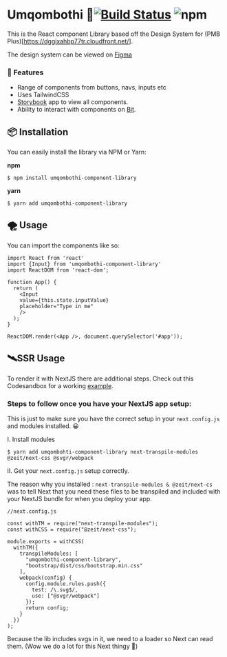 # Umqombothi  🍶[![Build Status](https://travis-ci.org/pimp-my-book/umqombothi-component-library.svg?branch=master)](https://travis-ci.org/pimp-my-book/umqombothi-component-library)  ![npm](https://img.shields.io/npm/v/umqombothi-component-library?style=plastic)

This is the React component Library based off the Design System for (PMB Plus)[https://dggixahbp77tr.cloudfront.net/].

The design system can be viewed on [Figma](https://www.figma.com/file/MH0ruI8pUrg7s2NXM4jra59W/PMB?node-id=0%3A1)

### 🎉 Features
* Range of components from buttons, navs, inputs etc
* Uses TailwindCSS
* [Storybook](https://umqombothi.netlify.com) app to view all components.
* Ability to interact with components on [Bit](https://bit.dev/pimp-my-book/umqombothi).

## 📦 Installation

You can easily install the library via NPM or Yarn:

**npm**
```
$ npm install umqombothi-component-library
```

**yarn**

```
$ yarn add umqombothi-component-library
```

## 🌪️ Usage

You can import the components like so:

```
import React from 'react'
import {Input} from 'umqombothi-component-library'
import ReactDOM from 'react-dom';

function App() {
  return (
    <Input
    value={this.state.inputValue}
    placeholder="Type in me"
    />
  );
}

ReactDOM.render(<App />, document.querySelector('#app'));

```

## 🛰️SSR Usage

To render it with NextJS there are additional steps. Check out this Codesandbox for a working [example](https://codesandbox.io/s/hello-world-xmu4s?fontsize=14&hidenavigation=1&theme=dark).

### Steps to follow once you have your NextJS app setup:

This is just to make sure you have the correct setup in your `next.config.js` and modules installed. 😀

I. Install modules

```
$ yarn add umqombohti-component-library next-transpile-modules @zeit/next-css @svgr/webpack
```

II. Get your `next.config.js` setup correctly. 

The reason why you installed : `next-transpile-modules & @zeit/next-cs` was to tell Next that you need these files to be transpiled and included with your NextJS bundle for when you deploy your app.

```
//next.config.js

const withTM = require("next-transpile-modules");
const withCSS = require("@zeit/next-css");

module.exports = withCSS(
  withTM({
    transpileModules: [
      "umqombothi-component-library",
      "bootstrap/dist/css/bootstrap.min.css"
    ],
    webpack(config) {
      config.module.rules.push({
        test: /\.svg$/,
        use: ["@svgr/webpack"]
      });
      return config;
    }
  })
);

```

Because the lib includes svgs in it, we need to a loader so Next can read them. (Wow we do a lot for this Next thingy 🤨)


